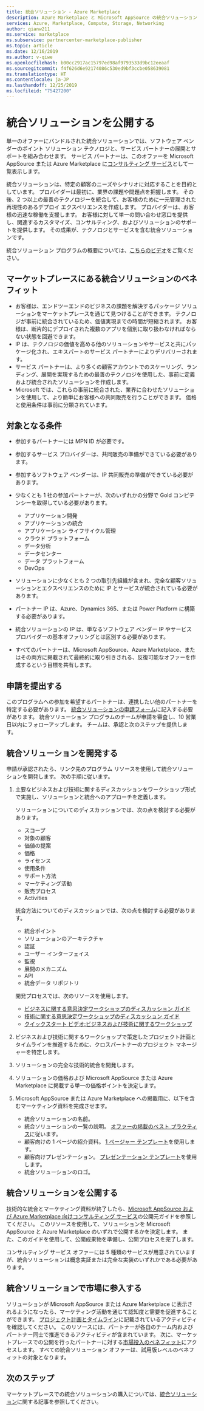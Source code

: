 ```yaml
---
title: 統合ソリューション - Azure Marketplace
description: Azure Marketplace と Microsoft AppSource の統合ソリューション
services: Azure, Marketplace, Compute, Storage, Networking
author: qianw211
ms.service: marketplace
ms.subservice: partnercenter-marketplace-publisher
ms.topic: article
ms.date: 12/16/2019
ms.author: v-qiwe
ms.openlocfilehash: b00cc2917ac15797ed98af9793533d9bc12eeaaf
ms.sourcegitcommit: f4f626d6e92174086c530ed9bf3ccbe058639081
ms.translationtype: HT
ms.contentlocale: ja-JP
ms.lasthandoff: 12/25/2019
ms.locfileid: "75427200"
---
```

# <a name="publish-an-integrated-solution"></a>統合ソリューションを公開する

単一のオファーにバンドルされた統合ソリューションでは、ソフトウェア ベンダーのポイント ソリューション テクノロジと、サービス パートナーの展開とサポートを組み合わせます。 サービス パートナーは、このオファーを Microsoft AppSource または Azure Marketplace に[コンサルティング サービス](https://docs.microsoft.com/azure/marketplace/consulting-services)として一覧表示します。

統合ソリューションは、特定の顧客のニーズやシナリオに対応することを目的としています。 プロバイダーは最初に、業界の課題や問題点を把握します。 その後、2 つ以上の最善のテクノロジーを統合して、お客様のために一元管理された再現性のあるデプロイ エクスペリエンスを作成します。 プロバイダーは、お客様の迅速な稼働を支援します。 お客様に対して単一の問い合わせ窓口を提供し、関連するカスタマイズ、コンサルティング、およびソリューションのサポートを提供します。 その成果が、テクノロジとサービスを含む統合ソリューションです。

統合ソリューション プログラムの概要については、[こちらのビデオ](https://aka.ms/AA5qos4)をご覧ください。

## <a name="benefits-of-integrated-solutions-in-the-marketplace"></a>マーケットプレースにある統合ソリューションのベネフィット

* お客様は、エンドツーエンドのビジネスの課題を解決するパッケージ ソリューションをマーケットプレースを通じて見つけることができます。 テクノロジが事前に統合されているため、価値実現までの時間が短縮されます。 お客様は、断片的にデプロイされた複数のアプリを個別に取り扱わなければならない状態を回避できます。
* IP は、テクノロジの価値を高める他のソリューションやサービスと共にパッケージ化され、エキスパートのサービス パートナーによりデリバリーされます。
* サービス パートナーは、より多くの顧客アカウントでのスケーリング、ランディング、展開を実現するための最善のテクノロジを使用した、事前に定義および統合されたソリューションを作成します。
* Microsoft では、これらの事前に統合された、業界に合わせたソリューションを使用して、より簡単にお客様への共同販売を行うことができます。 価格と使用条件は事前に分類されています。 

## <a name="eligibility-criteria"></a>対象となる条件

* 参加するパートナーには MPN ID が必要です。
* 参加するサービス プロバイダーは、共同販売の準備ができている必要があります。
* 参加するソフトウェア ベンダーは、IP 共同販売の準備ができている必要があります。 
* 少なくとも 1 社の参加パートナーが、次のいずれかの分野で Gold コンピテンシーを取得している必要があります。

    * アプリケーション開発
    * アプリケーションの統合
    * アプリケーション ライフサイクル管理
    * クラウド プラットフォーム
    * データ分析
    * データセンター
    * データ プラットフォーム
    * DevOps

* ソリューションに少なくとも 2 つの取引先組織が含まれ、完全な顧客ソリューションとエクスペリエンスのために IP とサービスが統合されている必要があります。
* パートナー IP は、Azure、Dynamics 365、または Power Platform に構築する必要があります。
* 統合ソリューションの IP は、単なるソフトウェア ベンダー IP やサービス プロバイダーの基本オファリングとは区別する必要があります。
* すべてのパートナーは、Microsoft AppSource、Azure Marketplace、またはその両方に掲載されて最終的に取り引きされる、反復可能なオファーを作成するという目標を共有します。

## <a name="submit-a-nomination"></a>申請を提出する

このプログラムへの参加を希望するパートナーは、連携したい他のパートナーを特定する必要があります。 [統合ソリューションの申請フォーム](https://aka.ms/AA5qicu)に記入する必要があります。 統合ソリューション プログラムのチームが申請を審査し、10 営業日以内にフォローアップします。 チームは、承認と次のステップを提供します。 

## <a name="develop-an-integrated-solution"></a>統合ソリューションを開発する 

申請が承認されたら、リンク先のプログラム リソースを使用して統合ソリューションを開発します。 次の手順に従います。 

1. 主要なビジネスおよび技術に関するディスカッションをワークショップ形式で実施し、ソリューションと統合へのアプローチを定義します。 

    ソリューションについてのディスカッションでは、次の点を検討する必要があります。
    * スコープ
    * 対象の顧客
    * 価値の提案
    * 価格
    * ライセンス
    * 使用条件
    * サポート方法
    * マーケティング活動
    * 販売プロセス
    * Activities

    統合方法についてのディスカッションでは、次の点を検討する必要があります。 
    * 統合ポイント
    * ソリューションのアーキテクチャ
    * 認証
    * ユーザー インターフェイス
    * 監視
    * 展開のメカニズム
    * API
    * 統合データ リポジトリ

    開発プロセスでは、次のリソースを使用します。

    * [ビジネスに関する意思決定ワークショップのディスカッション ガイド](https://aka.ms/AA5qicx)
    * [技術に関する意思決定ワークショップのディスカッション ガイド](https://aka.ms/AA5qid1)
    * [クイックスタート ビデオ:ビジネスおよび技術に関するワークショップ](https://aka.ms/AA5qos9)

1. ビジネスおよび技術に関するワークショップで策定したプロジェクト計画とタイムラインを推進するために、クロスパートナーのプロジェクト マネージャーを特定します。

1. ソリューションの完全な技術的統合を開発します。

1. ソリューションの価格および Microsoft AppSource または Azure Marketplace に掲載する単一の価格ポイントを決定します。

1. Microsoft AppSource または Azure Marketplace への掲載用に、以下を含むマーケティング資料を完成させます。

    * 統合ソリューションの名前。
    * 統合ソリューションの一覧の説明。 [オファーの掲載のベスト プラクティス](https://docs.microsoft.com/azure/marketplace/gtm-offer-listing-best-practices)に従います。
    * 顧客向けの 1 ページの紹介資料。 [1 ページャー テンプレート](https://aka.ms/AA5s08a)を使用します。
    * 顧客向けプレゼンテーション。 [プレゼンテーション テンプレート](https://aka.ms/AA5s7ql)を使用します。
    * 統合ソリューションのロゴ。 

## <a name="publish-your-integrated-solution"></a>統合ソリューションを公開する 

技術的な統合とマーケティング資料が終了したら、[Microsoft AppSource および Azure Marketplace 向けコンサルティング サービス](https://docs.microsoft.com/azure/marketplace/consulting-services)の公開元ガイドを参照してください。 このリソースを使用して、ソリューションを Microsoft AppSource と Azure Marketplace のいずれで公開するかを決定します。 また、このガイドを使用して、公開成果物を準備し、公開プロセスを完了します。

コンサルティング サービス オファーには 5 種類のサービスが用意されていますが、統合ソリューションは概念実証または完全な実装のいずれかである必要があります。

## <a name="go-to-market-with-your-integrated-solution"></a>統合ソリューションで市場に参入する 

ソリューションが Microsoft AppSource または Azure Marketplace に表示されるようになったら、マーケティング活動を通じて認知度と需要を促進することができます。 [プロジェクト計画とタイムライン](https://aka.ms/AA5qiuc)に記載されているアクティビティを確認してください。 このリソースには、パートナーが各自のチーム内およびパートナー同士で推進できるアクティビティが含まれています。 次に、マーケットプレースでの公開を行ったパートナーに対する[市場投入のベネフィット](https://docs.microsoft.com/azure/marketplace/gtm-your-marketplace-benefits#list-trial-and-consulting-benefits)にアクセスします。 すべての統合ソリューション オファーは、試用版レベルのベネフィットの対象となります。

## <a name="next-steps"></a>次のステップ

マーケットプレースでの統合ソリューションの購入については、[統合ソリューション](https://docs.microsoft.com/azure/marketplace/integrated-solutions)に関する記事を参照してください。
